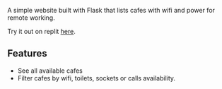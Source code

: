 A simple website built with Flask that lists cafes with wifi and power for remote working.

Try it out on replit [here](https://cafes-website--opemi.repl.co/).

## Features
- See all available cafes
- Filter cafes by wifi, toilets, sockets or calls availability.
